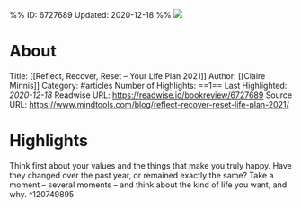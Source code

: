 %%
ID: 6727689
Updated: 2020-12-18
%%
![](https://readwise-assets.s3.amazonaws.com/static/images/article1.be68295a7e40.png)

# About
Title: [[Reflect, Recover, Reset – Your Life Plan 2021]]
Author: [[Claire Minnis]]
Category: #articles
Number of Highlights: ==1==
Last Highlighted: *2020-12-18*
Readwise URL: https://readwise.io/bookreview/6727689
Source URL: https://www.mindtools.com/blog/reflect-recover-reset-life-plan-2021/


# Highlights 
Think first about your values and the things that make you truly happy. Have they changed over the past year, or remained exactly the same? Take a moment – several moments – and think about the kind of life you want, and why.  ^120749895

